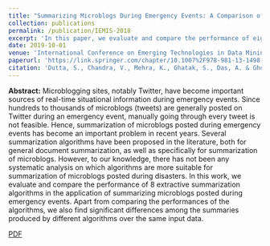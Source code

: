 ```yaml
---
title: "Summarizing Microblogs During Emergency Events: A Comparison of Extractive Summarization Algorithms"
collection: publications
permalink: /publication/IEMIS-2018
excerpt: 'In this paper, we evaluate and compare the performance of eight extractive summarization algorithms in the application of summarizing microblogs posted during emergency events.'
date: 2019-10-01
venue: 'International Conference on Emerging Technologies in Data Mining and Information Security'
paperurl: 'https://link.springer.com/chapter/10.1007%2F978-981-13-1498-8_76'
citation: 'Dutta, S., Chandra, V., Mehra, K., Ghatak, S., Das, A. & Ghosh, S. (2019). "Summarizing Microblogs during Emergency Events: A Comparison of Extractive Summarization Algorithms." <i>International Conference on Emerging Technologies in Data Mining and Information Security (IEMIS), pp. 859-872</i>.'
---
```


<b>Abstract:</b>
Microblogging sites, notably Twitter, have become important sources of real-time situational information during emergency events. Since hundreds to thousands of microblogs (tweets) are generally posted on Twitter during an emergency event, manually going through every tweet is not feasible. Hence, summarization of microblogs posted during emergency events has become an important problem in recent years. Several summarization algorithms have been proposed in the literature, both for general document summarization, as well as specifically for summarization of microblogs. However, to our knowledge, there has not been any systematic analysis on which algorithms are more suitable for summarization of microblogs posted during disasters. In this work, we evaluate and compare the performance of 8 extractive summarization algorithms in the application of summarizing microblogs posted during emergency events. Apart from comparing the performances of the algorithms, we also find significant differences among the summaries produced by different algorithms over the same input data.

[PDF](http://kanav-mehra.github.io/files/IEMIS-2018.pdf)